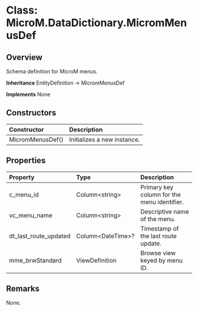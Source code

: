 # Class: MicroM.DataDictionary.MicromMenusDef
## Overview
Schema definition for MicroM menus.

**Inheritance**
EntityDefinition -> MicromMenusDef

**Implements**
None

## Constructors
| Constructor | Description |
|:------------|:-------------|
| MicromMenusDef() | Initializes a new instance. |

## Properties
| Property | Type | Description |
|:------------|:-------------|:-------------|
| c_menu_id | Column&lt;string&gt; | Primary key column for the menu identifier. |
| vc_menu_name | Column&lt;string&gt; | Descriptive name of the menu. |
| dt_last_route_updated | Column&lt;DateTime&gt;? | Timestamp of the last route update. |
| mme_brwStandard | ViewDefinition | Browse view keyed by menu ID. |

## Remarks
None.

